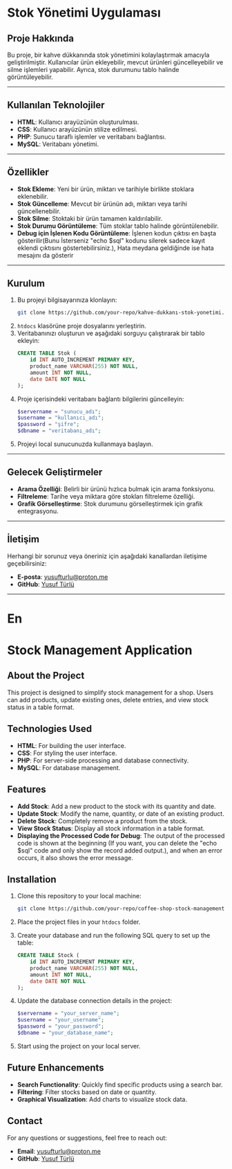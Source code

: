 
# Stok Yönetimi Uygulaması

## Proje Hakkında
Bu proje, bir kahve dükkanında stok yönetimini kolaylaştırmak amacıyla geliştirilmiştir. Kullanıcılar ürün ekleyebilir, mevcut ürünleri güncelleyebilir ve silme işlemleri yapabilir. Ayrıca, stok durumunu tablo halinde görüntüleyebilir.

---

## Kullanılan Teknolojiler
- **HTML**: Kullanıcı arayüzünün oluşturulması.
- **CSS**: Kullanıcı arayüzünün stilize edilmesi.
- **PHP**: Sunucu taraflı işlemler ve veritabanı bağlantısı.
- **MySQL**: Veritabanı yönetimi.

---

## Özellikler
- **Stok Ekleme**: Yeni bir ürün, miktarı ve tarihiyle birlikte stoklara eklenebilir.
- **Stok Güncelleme**: Mevcut bir ürünün adı, miktarı veya tarihi güncellenebilir.
- **Stok Silme**: Stoktaki bir ürün tamamen kaldırılabilir.
- **Stok Durumu Görüntüleme**: Tüm stoklar tablo halinde görüntülenebilir.
- **Debug için İşlenen Kodu Görüntüleme**: İşlenen kodun çıktısı en başta gösterilir(Bunu İsterseniz "echo $sql" kodunu silerek sadece kayıt eklendi çıktısını göstertebilirsiniz.), Hata meydana geldiğinde ise hata mesajını da gösterir

---

## Kurulum
1. Bu projeyi bilgisayarınıza klonlayın:
   ```bash
   git clone https://github.com/your-repo/kahve-dukkanı-stok-yonetimi.git
   ```
2. `htdocs` klasörüne proje dosyalarını yerleştirin.
3. Veritabanınızı oluşturun ve aşağıdaki sorguyu çalıştırarak bir tablo ekleyin:
   ```sql
   CREATE TABLE Stok (
       id INT AUTO_INCREMENT PRIMARY KEY,
       product_name VARCHAR(255) NOT NULL,
       amount INT NOT NULL,
       date DATE NOT NULL
   );
   ```
4. Proje içerisindeki veritabanı bağlantı bilgilerini güncelleyin:
   ```php
   $servername = "sunucu_adı";
   $username = "kullanıcı_adı";
   $password = "şifre";
   $dbname = "veritabanı_adı";
   ```
5. Projeyi local sunucunuzda kullanmaya başlayın.

---

## Gelecek Geliştirmeler
- **Arama Özelliği**: Belirli bir ürünü hızlıca bulmak için arama fonksiyonu.
- **Filtreleme**: Tarihe veya miktara göre stokları filtreleme özelliği.
- **Grafik Görselleştirme**: Stok durumunu görselleştirmek için grafik entegrasyonu.

---

## İletişim
Herhangi bir sorunuz veya öneriniz için aşağıdaki kanallardan iletişime geçebilirsiniz:
- **E-posta**: yusufturlu@proton.me
- **GitHub**: [Yusuf Türlü](https://github.com/yusufturlu)

--- 
# En 

# Stock Management Application

## About the Project

This project is designed to simplify stock management for a shop. Users can add products, update existing ones, delete entries, and view stock status in a table format.

## Technologies Used

- **HTML**: For building the user interface.
- **CSS**: For styling the user interface.
- **PHP**: For server-side processing and database connectivity.
- **MySQL**: For database management.

## Features

- **Add Stock**: Add a new product to the stock with its quantity and date.
- **Update Stock**: Modify the name, quantity, or date of an existing product.
- **Delete Stock**: Completely remove a product from the stock.
- **View Stock Status**: Display all stock information in a table format.
- **Displaying the Processed Code for Debug**: The output of the processed code is shown at the beginning (If you want, you can delete the "echo $sql" code and only show the record added output.), and when an error occurs, it also shows the error message.

## Installation

1. Clone this repository to your local machine:

   ```bash
   git clone https://github.com/your-repo/coffee-shop-stock-management.git
   ```

2. Place the project files in your `htdocs` folder.

3. Create your database and run the following SQL query to set up the table:

   ```sql
   CREATE TABLE Stock (
       id INT AUTO_INCREMENT PRIMARY KEY,
       product_name VARCHAR(255) NOT NULL,
       amount INT NOT NULL,
       date DATE NOT NULL
   );
   ```

4. Update the database connection details in the project:

   ```php
   $servername = "your_server_name";
   $username = "your_username";
   $password = "your_password";
   $dbname = "your_database_name";
   ```

5. Start using the project on your local server.

## Future Enhancements

- **Search Functionality**: Quickly find specific products using a search bar.
- **Filtering**: Filter stocks based on date or quantity.
- **Graphical Visualization**: Add charts to visualize stock data.

## Contact

For any questions or suggestions, feel free to reach out:

- **Email**: yusufturlu@proton.me
- **GitHub**: [Yusuf Türlü](https://github.com/YusufTurlu)
